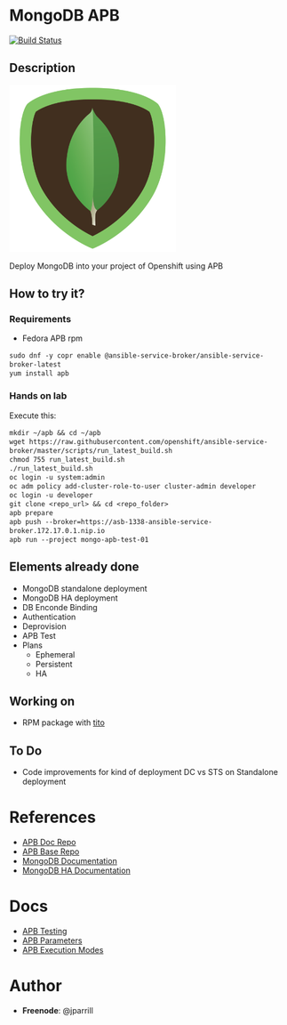 # MongoDB APB

[![Build Status](https://travis-ci.org/ansibleplaybookbundle/mongodb-apb.svg?branch=master)](https://travis-ci.org/ansibleplaybookbundle/mongodb-apb)

## Description

![img](docs/img/mongodb-logo.png)

Deploy MongoDB into your project of Openshift using APB

## How to try it?

### Requirements

- Fedora APB rpm
```
sudo dnf -y copr enable @ansible-service-broker/ansible-service-broker-latest
yum install apb
```

### Hands on lab

Execute this:

```
mkdir ~/apb && cd ~/apb
wget https://raw.githubusercontent.com/openshift/ansible-service-broker/master/scripts/run_latest_build.sh
chmod 755 run_latest_build.sh
./run_latest_build.sh
oc login -u system:admin
oc adm policy add-cluster-role-to-user cluster-admin developer
oc login -u developer
git clone <repo_url> && cd <repo_folder>
apb prepare
apb push --broker=https://asb-1338-ansible-service-broker.172.17.0.1.nip.io
apb run --project mongo-apb-test-01
```

## Elements already done

- MongoDB standalone deployment
- MongoDB HA deployment
- DB Enconde Binding
- Authentication
- Deprovision
- APB Test
- Plans
  - Ephemeral
  - Persistent
  - HA

## Working on

- RPM package with [tito](https://github.com/dgoodwin/tito)

## To Do

- Code improvements for kind of deployment DC vs STS on Standalone deployment

# References

- [APB Doc Repo](https://github.com/ansibleplaybookbundle/ansible-playbook-bundle)
- [APB Base Repo](https://github.com/ansibleplaybookbundle/apb-base)
- [MongoDB Documentation](https://docs.mongodb.com/manual/tutorial/getting-started/)
- [MongoDB HA Documentation](https://docs.mongodb.com/manual/replication/)

# Docs

- [APB Testing](docs/apb_testing.md)
- [APB Parameters](docs/apb_parameters.md)
- [APB Execution Modes](docs/apb_execution_modes.md)

# Author

- **Freenode**: @jparrill
